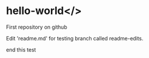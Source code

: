 # hello-world</>
First repository on github

Edit 'readme.md' for testing branch called readme-edits.

end this test

<script>alert(1)</script>
